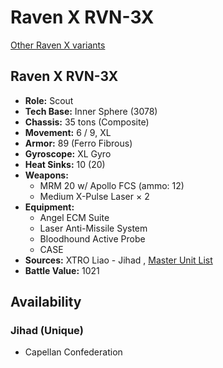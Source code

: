 # Raven X RVN-3X 

[Other Raven X variants](../raven_x.md) 

## Raven X RVN-3X 

- **Role:** Scout 
- **Tech Base:** Inner Sphere (3078) 
- **Chassis:** 35 tons (Composite) 
- **Movement:** 6 / 9, XL 
- **Armor:** 89 (Ferro Fibrous) 
- **Gyroscope:** XL Gyro 
- **Heat Sinks:** 10 (20) 
- **Weapons:** 
  - MRM 20 w/ Apollo FCS (ammo: 12) 
  - Medium X-Pulse Laser × 2 
- **Equipment:** 
  - Angel ECM Suite 
  - Laser Anti-Missile System 
  - Bloodhound Active Probe 
  - CASE 
- **Sources:** XTRO Liao - Jihad , [Master Unit List](http://masterunitlist.info/Unit/Details/2672) 
- **Battle Value:** 1021 

## Availability 

### Jihad (Unique) 

- Capellan Confederation 

